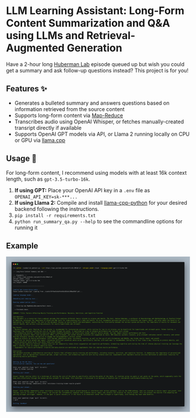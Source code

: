 # LLM Learning Assistant: Long-Form Content Summarization and Q&A using LLMs and Retrieval-Augmented Generation

Have a 2-hour long [Huberman Lab](https://www.youtube.com/@hubermanlab) episode queued up but wish you could get a summary and ask follow-up questions instead? This project is for you!

## Features ✨

* Generates a bulleted summary and answers questions based on information retrieved from the source content
* Supports long-form content via [Map-Reduce](https://python.langchain.com/docs/modules/chains/document/map_reduce)
* Transcribes audio using OpenAI Whisper, or fetches manually-created transript directly if available
* Supports OpenAI GPT models via API, or Llama 2 running locally on CPU or GPU via [llama.cpp](https://finbarr.ca/how-is-llama-cpp-possible/)

## Usage 🔨

For long-form content, I recommend using models with at least 16k context length, such as `gpt-3.5-turbo-16k`. 

1. **If using GPT:** Place your OpenAI API key in a `.env` file as `OPENAI_API_KEY=sk-***...`
2. **If using Llama 2:** Compile and install [llama-cpp-python](https://github.com/abetlen/llama-cpp-python#installation-from-pypi) for your desired backend following the instructions.
3. `pip install -r requirements.txt`
4. `python run_summary_qa.py --help` to see the commandline options for running it

## Example 
![alt text](example.png "Title")

